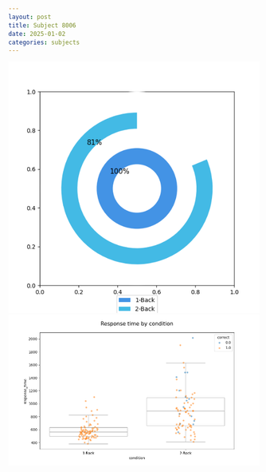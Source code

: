 ```yaml
---
layout: post
title: Subject 8006
date: 2025-01-02
categories: subjects
---
```


![](data/8006/run-8/8006_accuracy_by_condition.png)
![](data/8006/run-8/8006_response_time_by_condition.png)

